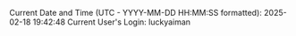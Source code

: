Current Date and Time (UTC - YYYY-MM-DD HH:MM:SS formatted): 2025-02-18 19:42:48
Current User's Login: luckyaiman
